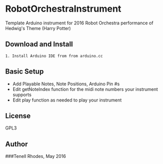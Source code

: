 # RobotOrchestraInstrument
Template Arduino instrument for 2016 Robot Orchestra performance of Hedwig's Theme (Harry Potter)

## Download and Install

	1. Install Arduino IDE from from arduino.cc

## Basic Setup
  - Add Playable Notes, Note Positions, Arduino Pin #s
  - Edit getNoteIndex function for the midi note numbers your instrument supports
  - Edit play function as needed to play your instrument

## License

GPL3

## Author

###Tenell Rhodes, May 2016
